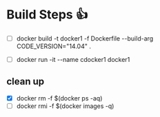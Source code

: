 
# Build Steps :+1:
- [ ] docker build -t docker1 -f Dockerfile --build-arg CODE_VERSION="14.04" .
- [ ] docker run -it --name cdocker1 docker1


## **clean up** 
- [x] docker rm -f $(docker ps -aq)
- [ ] docker rmi -f $(docker images -q)

